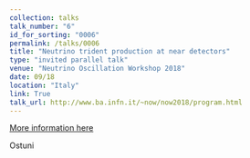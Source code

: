 ```yaml
---
collection: talks
talk_number: "6"
id_for_sorting: "0006"
permalink: /talks/0006
title: "Neutrino trident production at near detectors" 
type: "invited parallel talk"
venue: "Neutrino Oscillation Workshop 2018"
date: 09/18
location: "Italy"
link: True 
talk_url: http://www.ba.infn.it/~now/now2018/program.html 
---
```


[More information here](http://www.ba.infn.it/~now/now2018/program.html)

Ostuni
